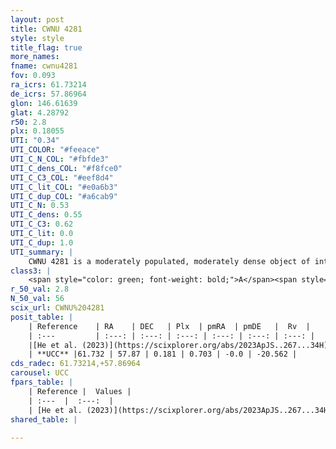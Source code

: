 ```yaml
---
layout: post
title: CWNU 4281
style: style
title_flag: true
more_names: 
fname: cwnu4281
fov: 0.093
ra_icrs: 61.73214
de_icrs: 57.86964
glon: 146.61639
glat: 4.28792
r50: 2.8
plx: 0.18055
UTI: "0.34"
UTI_COLOR: "#feeace"
UTI_C_N_COL: "#fbfde3"
UTI_C_dens_COL: "#f8fce0"
UTI_C_C3_COL: "#eef8d4"
UTI_C_lit_COL: "#e0a6b3"
UTI_C_dup_COL: "#a6cab9"
UTI_C_N: 0.53
UTI_C_dens: 0.55
UTI_C_C3: 0.62
UTI_C_lit: 0.0
UTI_C_dup: 1.0
UTI_summary: |
    CWNU 4281 is a moderately populated, moderately dense object of intermediate C3 quality. It was recently reported in the literature.
class3: |
    <span style="color: green; font-weight: bold;">A</span><span style="color: red; font-weight: bold;">C</span>
r_50_val: 2.8
N_50_val: 56
scix_url: CWNU%204281
posit_table: |
    | Reference    | RA    | DEC   | Plx  | pmRA  | pmDE   |  Rv  |
    | :---         | :---: | :---: | :---: | :---: | :---: | :---: |
    |[He et al. (2023)](https://scixplorer.org/abs/2023ApJS..267...34H) | 61.736 | 57.864 | 0.178 | 0.724 | -0.008 | -- |
    | **UCC** |61.732 | 57.87 | 0.181 | 0.703 | -0.0 | -20.562 | 
cds_radec: 61.73214,+57.86964
carousel: UCC
fpars_table: |
    | Reference |  Values |
    | :---  |  :---:  |
    | [He et al. (2023)](https://scixplorer.org/abs/2023ApJS..267...34H) | `A0=0.7, m-M=13.65, logA=6.5` |
shared_table: |
    
---
```

